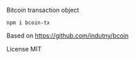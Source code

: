 Bitcoin transaction object

```
npm i bcoin-tx
```

Based on https://github.com/indutny/bcoin

License MIT
